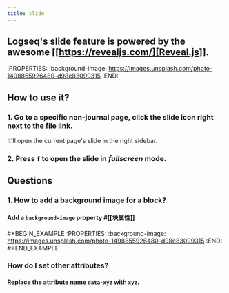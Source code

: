 ```yaml
---
title: slide
---
```


## Logseq's slide feature is powered by the awesome [[https://revealjs.com/][Reveal.js]].
:PROPERTIES:
:background-image: https://images.unsplash.com/photo-1498855926480-d98e83099315 
:END:
## **How to use it?**
### 1. Go to a specific non-journal page, click the slide icon right next to the file link.
It'll open the current page's slide in the right sidebar.
### 2. Press `f` to open the slide in _fullscreen_ mode.
## **Questions**
### 1. How to add a background image for a block?
#### Add a `background-image` property #[[块属性]] 
#+BEGIN_EXAMPLE
:PROPERTIES:
:background-image: https://images.unsplash.com/photo-1498855926480-d98e83099315 
:END:
#+END_EXAMPLE
### How do I set other attributes?
#### Replace the attribute name `data-xyz` with `xyz`.

